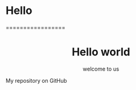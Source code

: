 # Hello
=================

<h1 align="center">Hello world</h1>
<p align="center">welcome to us</p>

My  repository on GitHub
